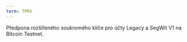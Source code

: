 ```yaml
---
term: TPRV
---
```


Předpona rozšířeného soukromého klíče pro účty Legacy a SegWit V1 na Bitcoin Testnet.